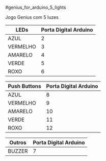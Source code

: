#genius_for_arduino_5_lights

Jogo Genius com 5 luzes

|LEDs|Porta Digital Arduino|
|-|-|
|AZUL|2|
|VERMELHO|3|
|AMARELO|4|
|VERDE|5|
|ROXO|6|

|Push Buttons|Porta Digital Arduino|
|-|-|
|AZUL|8|
|VERMELHO|9|
|AMARELO|10|
|VERDE|11|
|ROXO|12|

|Outros|Porta Digital Arduino|
|-|-|
|BUZZER|7|
